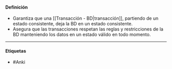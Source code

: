 #### Definición
- Garantiza que una [[Transacción - BD|transacción]], partiendo de un estado consistente, deja la BD en un estado consistente.
- Asegura que las transacciones respetan las reglas y restricciones de la BD manteniendo los datos en un estado válido en todo momento.
***
#### Etiquetas
- #Anki 